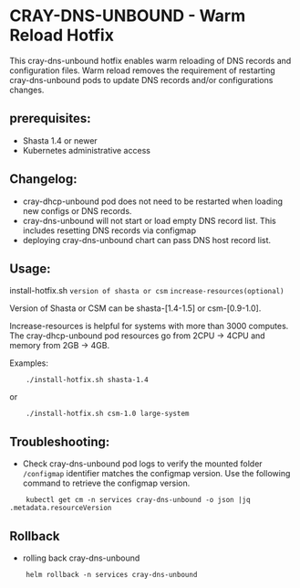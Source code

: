# CRAY-DNS-UNBOUND - Warm Reload Hotfix

This cray-dns-unbound hotfix enables warm reloading of DNS records and configuration files.  Warm reload removes the requirement of restarting cray-dns-unbound pods to update DNS records and/or configurations changes.


## prerequisites:
- Shasta 1.4 or newer
- Kubernetes administrative access


## Changelog:
- cray-dhcp-unbound pod does not need to be restarted when loading new configs or DNS records.
- cray-dns-unbound will not start or load empty DNS record list.  This includes resetting DNS records via configmap
- deploying cray-dns-unbound chart can pass DNS host record list.


## Usage:
        
     
install-hotfix.sh `version of shasta or csm` `increase-resources(optional)`
        

Version of Shasta or CSM can be shasta-[1.4-1.5] or csm-[0.9-1.0].

Increase-resources is helpful for systems with more than 3000 computes.  The cray-dhcp-unbound pod resources go from 2CPU -> 4CPU and memory from 2GB -> 4GB.

Examples:
	
	
```
    ./install-hotfix.sh shasta-1.4
```

or
	
```
    ./install-hotfix.sh csm-1.0 large-system
```
       
       
       
## Troubleshooting:
- Check cray-dns-unbound pod logs to verify the mounted folder `/configmap` identifier matches the configmap version.  Use the following command to retrieve the configmap version.
```
    kubectl get cm -n services cray-dns-unbound -o json |jq .metadata.resourceVersion
```

## Rollback
- rolling back cray-dns-unbound
```
	helm rollback -n services cray-dns-unbound
```
